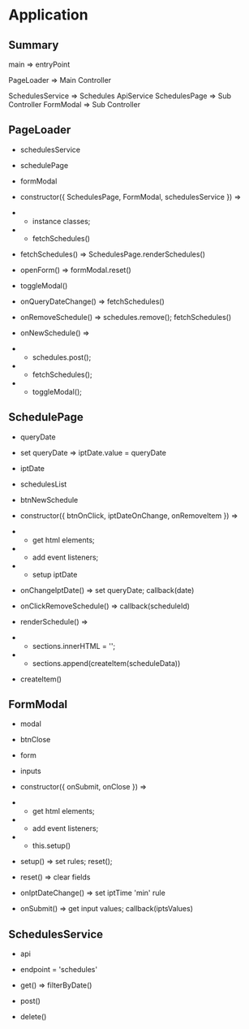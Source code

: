 # Application

## Summary

main => entryPoint

PageLoader => Main Controller

SchedulesService => Schedules ApiService
SchedulesPage => Sub Controller
FormModal => Sub Controller

## PageLoader

-  schedulesService
-  schedulePage
-  formModal

-  constructor({ SchedulesPage, FormModal, schedulesService }) =>
-  -  instance classes;
-  -  fetchSchedules()

-  fetchSchedules() => SchedulesPage.renderSchedules()
-  openForm() => formModal.reset()
-  toggleModal()

-  onQueryDateChange() => fetchSchedules()
-  onRemoveSchedule() => schedules.remove(); fetchSchedules()

-  onNewSchedule() =>
-  -  schedules.post();
-  -  fetchSchedules();
-  -  toggleModal();

## SchedulePage

-  queryDate
-  set queryDate => iptDate.value = queryDate

-  iptDate
-  schedulesList
-  btnNewSchedule

-  constructor({ btnOnClick, iptDateOnChange, onRemoveItem }) =>
-  -  get html elements;
-  -  add event listeners;
-  -  setup iptDate

-  onChangeIptDate() => set queryDate; callback(date)
-  onClickRemoveSchedule() => callback(scheduleId)
-  renderSchedule() =>
-  -  sections.innerHTML = '';
-  -  sections.append(createItem(scheduleData))

-  createItem()

## FormModal

-  modal
-  btnClose
-  form
-  inputs

-  constructor({ onSubmit, onClose }) =>
-  -  get html elements;
-  -  add event listeners;
-  -  this.setup()

-  setup() => set rules; reset();
-  reset() => clear fields

-  onIptDateChange() => set iptTime 'min' rule
-  onSubmit() => get input values; callback(iptsValues)

## SchedulesService

-  api
-  endpoint = 'schedules'

-  get() => filterByDate()

-  post()
-  delete()
